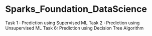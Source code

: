# Sparks_Foundation_DataScience
 Task 1 : Prediction using Supervised ML
 Task 2 : Prediction using Unsupervised ML
 Task 6: Prediction using Decision Tree Algorithm
